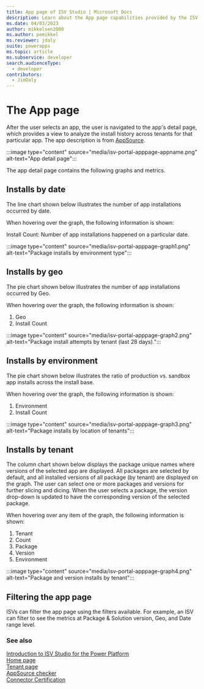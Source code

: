```yaml
---
title: App page of ISV Studio | Microsoft Docs
description: Learn about the App page capabilities provided by the ISV Studio portal.
ms.date: 04/03/2023
author: mikkelsen2000
ms.author: pemikkel
ms.reviewer: jdaly
suite: powerapps
ms.topic: article
ms.subservice: developer
search.audienceType: 
  - developer
contributors: 
  - JimDaly
---
```


# The App page

After the user selects an app, the user is navigated to the app's detail page, which provides a view to analyze the install history across tenants for that particular app. The app description is from [AppSource](https://appsource.microsoft.com/).

:::image type="content" source="media/isv-portal-apppage-appname.png" alt-text="App detail page":::

The app detail page contains the following graphs and metrics.

## Installs by date

The line chart shown below illustrates the number of app installations occurred by date. 

When hovering over the graph, the following information is shown:

Install Count: Number of app installations happened on a particular date.

:::image type="content" source="media/isv-portal-apppage-graph1.png" alt-text="Package installs by environment type":::

## Installs by geo

The pie chart shown below illustrates the number of app installations occurred by Geo.

When hovering over the graph, the following information is shown:

1. Geo
2. Install Count

:::image type="content" source="media/isv-portal-apppage-graph2.png" alt-text="Package install attempts by tenant (last 28 days).":::

## Installs by environment

The pie chart shown below illustrates the ratio of production vs. sandbox app installs across the install base.

When hovering over the graph, the following information is shown:

1. Environment
2. Install Count

:::image type="content" source="media/isv-portal-apppage-graph3.png" alt-text="Package installs by location of tenants":::

## Installs by tenant

The column chart shown below displays the package unique names where versions of the selected app are displayed. All packages are selected by default, and all installed versions of all package (by tenant) are displayed on the graph. The user can select one or more packages and versions for further slicing and dicing. When the user selects a package, the version drop-down is updated to have the corresponding version of the selected package.

When hovering over any item of the graph, the following information is shown:

1. Tenant
1. Count
1. Package
1. Version
1. Environment

:::image type="content" source="media/isv-portal-apppage-graph4.png" alt-text="Package and version installs by tenant":::

## Filtering the app page

ISVs can filter the app page using the filters available. For example, an ISV can filter to see the metrics at Package & Solution version, Geo, and Date range level.

### See also

[Introduction to ISV Studio for the Power Platform](index.md)  
[Home page](home.md)<br/>
[Tenant page](tenant.md)<br/>
[AppSource checker](appsource-checker.md)<br/>
[Connector Certification](connector-certification.md)
